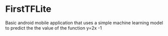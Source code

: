 # FirstTFLite
Basic android mobile application that uses a simple machine learning model to predict the the value of the function y=2x -1
